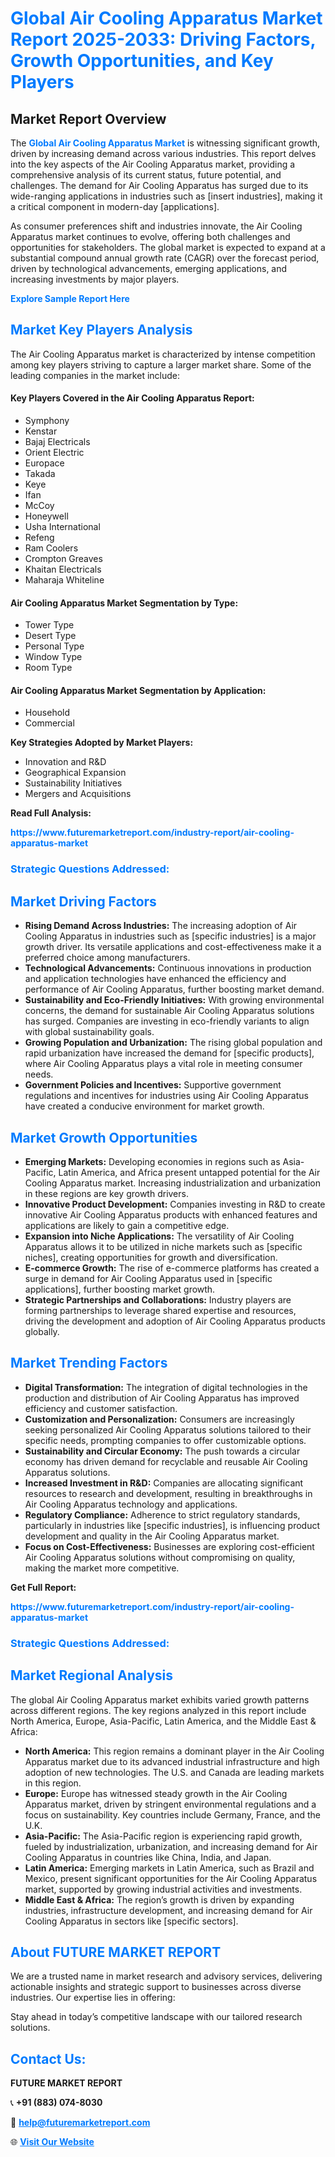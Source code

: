 <h1 style="color: #007BFF;">Global Air Cooling Apparatus Market Report 2025-2033: Driving Factors, Growth Opportunities, and Key Players</h1>

<section id="overview">
<h2>Market Report Overview</h2>
<p>The <a href="https://www.futuremarketreport.com/industry-report/air-cooling-apparatus-market" style="color: #007BFF; text-decoration: none;"><strong>Global Air Cooling Apparatus Market</strong></a> is witnessing significant growth, driven by increasing demand across various industries. This report delves into the key aspects of the Air Cooling Apparatus market, providing a comprehensive analysis of its current status, future potential, and challenges. The demand for Air Cooling Apparatus has surged due to its wide-ranging applications in industries such as [insert industries], making it a critical component in modern-day [applications].</p>
<p>As consumer preferences shift and industries innovate, the Air Cooling Apparatus market continues to evolve, offering both challenges and opportunities for stakeholders. The global market is expected to expand at a substantial compound annual growth rate (CAGR) over the forecast period, driven by technological advancements, emerging applications, and increasing investments by major players.</p>
</section>

<section id="overview">
<p><a href="https://www.futuremarketreport.com/request-sample/reportId=50552" style="color: #007BFF; text-decoration: none;"><strong>Explore Sample Report Here</strong></a></p>
</section>

<section id="key-players">
<h2 style="color: #007BFF;">Market Key Players Analysis</h2>
<p>The Air Cooling Apparatus market is characterized by intense competition among key players striving to capture a larger market share. Some of the leading companies in the market include:</p>
<h4>Key Players Covered in the Air Cooling Apparatus Report:</h4>
<ul><li>Symphony</li><li>Kenstar</li><li>Bajaj Electricals</li><li>Orient Electric</li><li>Europace</li><li>Takada</li><li>Keye</li><li>Ifan</li><li>McCoy</li><li>Honeywell</li><li>Usha International</li><li>Refeng</li><li>Ram Coolers</li><li>Crompton Greaves</li><li>Khaitan Electricals</li><li>Maharaja Whiteline</li></ul>
<h4>Air Cooling Apparatus Market Segmentation by Type:</h4>
<ul><li>Tower Type</li><li>Desert Type</li><li>Personal Type</li><li>Window Type</li><li>Room Type</li></ul>

<h4>Air Cooling Apparatus Market Segmentation by Application:</h4>
<ul><li>Household</li><li>Commercial</li></ul>
<p><strong>Key Strategies Adopted by Market Players:</strong></p>
<ul>
<li>Innovation and R&D</li>
<li>Geographical Expansion</li>
<li>Sustainability Initiatives</li>
<li>Mergers and Acquisitions</li>
</ul>
</section>

<section>
<p><strong>Read Full Analysis: </strong></p><a href="https://www.futuremarketreport.com/industry-report/air-cooling-apparatus-market" style="color: #007BFF; text-decoration: none;"><strong>https://www.futuremarketreport.com/industry-report/air-cooling-apparatus-market</strong></a>
<h3 style="color: #007BFF;">Strategic Questions Addressed:</h3>
</section>

<section id="driving-factors">
<h2 style="color: #007BFF;">Market Driving Factors</h2>
<ul>
<li><strong>Rising Demand Across Industries:</strong> The increasing adoption of Air Cooling Apparatus in industries such as [specific industries] is a major growth driver. Its versatile applications and cost-effectiveness make it a preferred choice among manufacturers.</li>
<li><strong>Technological Advancements:</strong> Continuous innovations in production and application technologies have enhanced the efficiency and performance of Air Cooling Apparatus, further boosting market demand.</li>
<li><strong>Sustainability and Eco-Friendly Initiatives:</strong> With growing environmental concerns, the demand for sustainable Air Cooling Apparatus solutions has surged. Companies are investing in eco-friendly variants to align with global sustainability goals.</li>
<li><strong>Growing Population and Urbanization:</strong> The rising global population and rapid urbanization have increased the demand for [specific products], where Air Cooling Apparatus plays a vital role in meeting consumer needs.</li>
<li><strong>Government Policies and Incentives:</strong> Supportive government regulations and incentives for industries using Air Cooling Apparatus have created a conducive environment for market growth.</li>
</ul>
</section>

<section id="growth-opportunities">
<h2 style="color: #007BFF;">Market Growth Opportunities</h2>
<ul>
<li><strong>Emerging Markets:</strong> Developing economies in regions such as Asia-Pacific, Latin America, and Africa present untapped potential for the Air Cooling Apparatus market. Increasing industrialization and urbanization in these regions are key growth drivers.</li>
<li><strong>Innovative Product Development:</strong> Companies investing in R&D to create innovative Air Cooling Apparatus products with enhanced features and applications are likely to gain a competitive edge.</li>
<li><strong>Expansion into Niche Applications:</strong> The versatility of Air Cooling Apparatus allows it to be utilized in niche markets such as [specific niches], creating opportunities for growth and diversification.</li>
<li><strong>E-commerce Growth:</strong> The rise of e-commerce platforms has created a surge in demand for Air Cooling Apparatus used in [specific applications], further boosting market growth.</li>
<li><strong>Strategic Partnerships and Collaborations:</strong> Industry players are forming partnerships to leverage shared expertise and resources, driving the development and adoption of Air Cooling Apparatus products globally.</li>
</ul>
</section>

<section id="trending-factors">
<h2 style="color: #007BFF;">Market Trending Factors</h2>
<ul>
<li><strong>Digital Transformation:</strong> The integration of digital technologies in the production and distribution of Air Cooling Apparatus has improved efficiency and customer satisfaction.</li>
<li><strong>Customization and Personalization:</strong> Consumers are increasingly seeking personalized Air Cooling Apparatus solutions tailored to their specific needs, prompting companies to offer customizable options.</li>
<li><strong>Sustainability and Circular Economy:</strong> The push towards a circular economy has driven demand for recyclable and reusable Air Cooling Apparatus solutions.</li>
<li><strong>Increased Investment in R&D:</strong> Companies are allocating significant resources to research and development, resulting in breakthroughs in Air Cooling Apparatus technology and applications.</li>
<li><strong>Regulatory Compliance:</strong> Adherence to strict regulatory standards, particularly in industries like [specific industries], is influencing product development and quality in the Air Cooling Apparatus market.</li>
<li><strong>Focus on Cost-Effectiveness:</strong> Businesses are exploring cost-efficient Air Cooling Apparatus solutions without compromising on quality, making the market more competitive.</li>
</ul>
</section>

<section>
<p><strong>Get Full Report: </strong></p><a href="https://www.futuremarketreport.com/industry-report/air-cooling-apparatus-market" style="color: #007BFF; text-decoration: none;"><strong>https://www.futuremarketreport.com/industry-report/air-cooling-apparatus-market</strong></a>
<h3 style="color: #007BFF;">Strategic Questions Addressed:</h3>
</section>


<section id="regional-analysis">
<h2 style="color: #007BFF;">Market Regional Analysis</h2>
<p>The global Air Cooling Apparatus market exhibits varied growth patterns across different regions. The key regions analyzed in this report include North America, Europe, Asia-Pacific, Latin America, and the Middle East & Africa:</p>
<ul>
<li><strong>North America:</strong> This region remains a dominant player in the Air Cooling Apparatus market due to its advanced industrial infrastructure and high adoption of new technologies. The U.S. and Canada are leading markets in this region.</li>
<li><strong>Europe:</strong> Europe has witnessed steady growth in the Air Cooling Apparatus market, driven by stringent environmental regulations and a focus on sustainability. Key countries include Germany, France, and the U.K.</li>
<li><strong>Asia-Pacific:</strong> The Asia-Pacific region is experiencing rapid growth, fueled by industrialization, urbanization, and increasing demand for Air Cooling Apparatus in countries like China, India, and Japan.</li>
<li><strong>Latin America:</strong> Emerging markets in Latin America, such as Brazil and Mexico, present significant opportunities for the Air Cooling Apparatus market, supported by growing industrial activities and investments.</li>
<li><strong>Middle East & Africa:</strong> The region’s growth is driven by expanding industries, infrastructure development, and increasing demand for Air Cooling Apparatus in sectors like [specific sectors].</li>
</ul>
</section>

<footer>
<h2 style="color: #007BFF;">About FUTURE MARKET REPORT</h2>
<p>We are a trusted name in market research and advisory services, delivering actionable insights and strategic support to businesses across diverse industries. Our expertise lies in offering:</p>

<p>Stay ahead in today’s competitive landscape with our tailored research solutions.</p>

<h2 style="color: #007BFF;">Contact Us:</h2>
<p><strong>FUTURE MARKET REPORT</strong></p>
<p>📞 <strong>+91 (883) 074-8030</strong></p>
<p>📧 <strong><a href="mailto:help@futuremarketreport.com" style="color: #007BFF;">help@futuremarketreport.com</a></strong></p>
<p>🌐 <strong><a href="https://www.futuremarketreport.com/" style="color: #007BFF;">Visit Our Website</a></strong></p>
</footer>